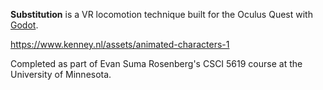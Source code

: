 **Substitution** is a VR locomotion technique built for the Oculus Quest with [Godot](https://godotengine.org/).

https://www.kenney.nl/assets/animated-characters-1

Completed as part of Evan Suma Rosenberg's CSCI 5619 course at the University of Minnesota.